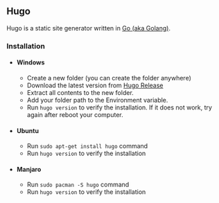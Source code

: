 ## Hugo

Hugo is a static site generator written in [Go (aka Golang)](https://golang.org/).

### Installation

- #### Windows
  - Create a new folder (you can create the folder anywhere)
  - Download the latest version from [Hugo Release](https://github.com/gohugoio/hugo/releases)
  - Extract all contents to the new folder.
  - Add your folder path to the Environment variable.
  - Run `hugo version` to verify the installation. If it does not work, try again after reboot your computer.
  
- #### Ubuntu
  - Run `sudo apt-get install hugo` command
  - Run `hugo version` to verify the installation
  
- #### Manjaro
  - Run `sudo pacman -S hugo` command
  - Run `hugo version` to verify the installation
  